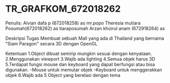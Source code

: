# TR_GRAFKOM_672018262
Penulis:
Alvian dafa  p (672018258) as mr.popo
Theresia mutiara Posumah(672018262) as tiaraposumah
Arzan khoirul anam (672918264) as

Deskripsi Tugas
Membuat sebuah Mall yang ada di Thailand yang bernama "Siam Paragon" secara 3D dengan OpenGL 

Ketentuan
1.Object dibuat semirip mungkin sesuai dengan kenyataan.
2.Menggunakan viewport
3.Wajib ada lighting
4.Semua objek harus 3D
5.Terdapat fungsi mouse dan keyboard yang dapat berfungsi atau bisa digunakan.
-Mouse untuk memutar objek
-Keyboard untuk menggerakkan objek
6.Wajib ada 5 Object yang berelasi dengan tema
